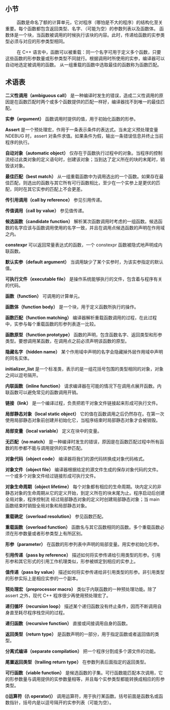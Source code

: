 ## 小节
&emsp; &emsp; 函数是命名了额的计算单元，它对程序（哪怕是不大的程序）的结构化至关重要。每个函数都包含返回类型、名字、（可能为空）的参数列表以及函数体。
函数体是一个块，当函数被调用的时候执行该块的内容。此时，传递给函数的实参类型必须与对应的形参类型相同。

&emsp; &emsp; 在 C++ 语言中，函数可以被重载：同一个名字可用于定义多个函数，只要这些函数的形参数量或形参类型不同就行。根据调用时所使用的实参，编译器可以自动地选定被调用的函数。
从一组重载的函数中选取最佳的函数称为函数匹配。

## 术语表

**二义性调用（ambiguous call）** 是一种编译时发生的错误，造成二义性调用的原因是在函数匹配时两个或多个函数提供的匹配一样好，编译器找不到唯一的最佳匹配。

**实参（argument）** 函数调用时提供的值，用于初始化函数的形参。

**Assert** 是一个预处理宏，作用于一条表示条件的表达式。当未定义预处理变量 NDEBUG 时，assert 对条件求值。如果条件为假，输出一条错误信息并终止当前程序的执行。

**自动对象（automatic object）** 仅存在于函数执行过程中的对象。当程序的控制流经过此类对象的定义语句时，创建该对象；当到达了定义所在的块的末尾时，销毁该对象。

**最佳匹配（best match）** 从一组重载函数中为调用选出的一个函数。如果存在最佳匹配，则选出的函数与其它所有可行函数相比，至少在一个实参上是更优的匹配，同时在其它实参的匹配上不会更差。

**传引用调用（call by reference）** 参见引用传递。

**传值调用（call by value）** 参见值传递。

**候选函数（candidate function）** 解析某次函数调用时考虑的一组函数。候选函数的名字应该与函数调用使用的名字一致，并且在调用点候选函数的声明在作用域之内。

**constexpr** 可以返回常量表达式的函数，一个 constexpr 函数被隐式地声明成内联函数。

**默认实参（default argument）** 当调用缺少了某个实参时，为该实参指定的默认值。

**可执行文件（executable file）** 是操作系统能够执行的文件，包含着与程序有关的代码。

**函数（function）** 可调用的计算单元。

**函数体（function body）** 是一个块，用于定义函数所执行的操作。

**函数匹配（function matching）** 编译器解析重载函数调用的过程，在此过程中，实参与每个重载函数的形参列表逐一比较。

**函数原型（function prototype）** 函数的声明，包含函数名字、返回类型和形参类型。要想调用某函数，在调用点之前必须声明该函数的原型。

**隐藏名字（hidden name）** 某个作用域中声明的名字会隐藏掉外层作用域中声明的同名实体。

**initializer_list** 是一个标准类，表示的是一组花括号包围的类型相同的对象，对象之间以逗号隔开。

**内联函数（inline function）** 请求编译器在可能的情况下在调用点展开函数。内联函数可以避免常见的函数调用开销。

**链接（link）** 是一个编译过程，负责把若干对象文件链接起来形成可执行文件。

**局部静态对象（local static object）** 它的值在函数调用之后仍然存在。在第一次使用局部静态对象前创建并初始化它，当程序结束时局部静态对象才会被销毁。

**局部变量（local variable）** 定义在块中的变量。

**无匹配（no match）** 是一种编译时发生的错误，原因是在函数匹配过程中所有函数的形参都不能与调用提供的实参匹配。

**对象代码（object code）** 编译器将我们的源代码转换成对象代码格式。

**对象文件（object file）** 编译器根据给定的源文件生成的保存对象代码的文件。一个或多个对象文件经过链接形成可执行文件。

**对象生命周期（object lifetime）** 每个对象都有相应的生命周期。块内定义的非静态对象的生命周期从它的定义开始，到定义所在的块末尾为止。程序启动后创建全局对象，程序控制流
经过局部静态对象的定义时创建局部静态对象；当 main 函数结束时销毁全局对象和局部静态对象。

**重载确定（overload resolution）** 参见函数匹配。

**重载函数（overload function）** 函数名与其它函数相同的函数。多个重载函数必须在形参数量或者形参类型上有所区别。

**形参（parameter）** 在函数的形参列表中声明的局部变量。用实参初始化形参。

**引用传递（pass by reference）** 描述如何将实参传递给引用类型的形参。引用形参和其它形式的引用工作机理类似，形参被绑定到相应的实参上。

**值传递（pass by value）** 描述如何将实参传递给非引用类型的形参。非引用类型的形参实际上是相应实参的一个副本。

**预处理宏（preprocessor macro）** 类似于内联函数的一种预处理功能。除了 assert 之外，现代 C++ 程序很少再使用预处理宏了。

**递归循环（recursion loop）** 描述某个递归函数没有终止条件，因而不断调用自身直至耗尽程序栈空间的过程。

**递归函数（recursive function）** 直接或间接调用自身的函数。

**返回类型（return type）** 是函数声明的一部分，用于指定函数或者返回值的类型。

**分离式编译（separate compilation）** 把一个程序分割成多个源文件的功能。

**尾置返回类型（trailing return type）** 在参数列表后面指定的返回类型。

**可行函数（viable function）** 是候选函数的子集。可行函数能匹配本次调用，它的形参数量与调用提供的实参数量相等，并且每个实参类型都能转换成相应的形参类型。

**\(\)运算符（\(\ operator)）** 调用运算符，用于执行某函数。括号前面是函数名或函数指针，括号内是以逗号隔开的实参列表（可能为空）。

